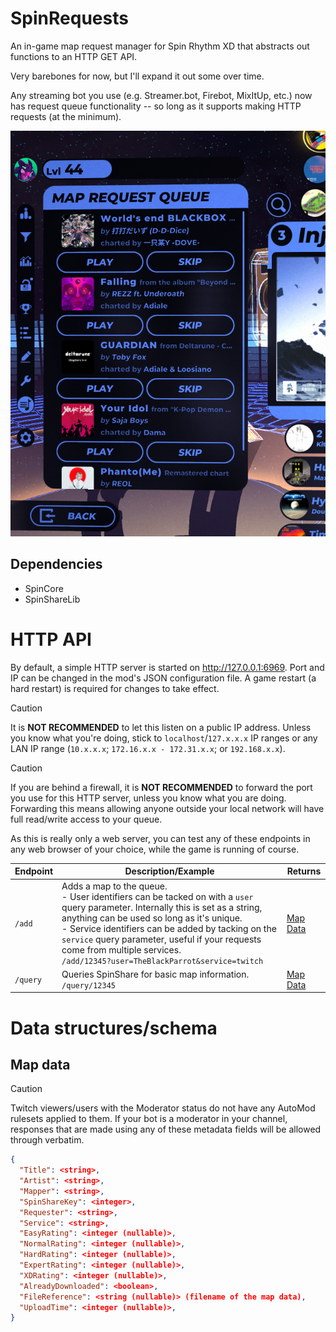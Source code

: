 # SpinRequests
An in-game map request manager for Spin Rhythm XD that abstracts out functions to an HTTP GET API.

Very barebones for now, but I'll expand it out some over time.

Any streaming bot you use (e.g. Streamer.bot, Firebot, MixItUp, etc.) now has request queue functionality -- so long as it supports making HTTP requests (at the minimum).

![Screenshot of SpinRequests being used in-game](Assets/screenshot.png)

## Dependencies
- SpinCore
- SpinShareLib

# HTTP API
By default, a simple HTTP server is started on http://127.0.0.1:6969. Port and IP can be changed in the mod's JSON configuration file. A game restart (a hard restart) is required for changes to take effect.

> [!CAUTION]
> It is **NOT RECOMMENDED** to let this listen on a public IP address. Unless you know what you're doing, stick to `localhost`/`127.x.x.x` IP ranges or any LAN IP range (`10.x.x.x`; `172.16.x.x - 172.31.x.x`; or `192.168.x.x`).

> [!CAUTION]
> If you are behind a firewall, it is **NOT RECOMMENDED** to forward the port you use for this HTTP server, unless you know what you are doing. Forwarding this means allowing anyone outside your local network will have full read/write access to your queue.

As this is really only a web server, you can test any of these endpoints in any web browser of your choice, while the game is running of course.

| Endpoint | Description/Example                                                                                                                                                                                                                                                                                                                                                           | Returns                                            |
|----------|-------------------------------------------------------------------------------------------------------------------------------------------------------------------------------------------------------------------------------------------------------------------------------------------------------------------------------------------------------------------------------|----------------------------------------------------|
| `/add`   | Adds a map to the queue.<br/>- User identifiers can be tacked on with a `user` query parameter. Internally this is set as a string, anything can be used so long as it's unique.<br/>- Service identifiers can be added by tacking on the `service` query parameter, useful if your requests come from multiple services.<br/>`/add/12345?user=TheBlackParrot&service=twitch` | [Map Data](#map-data-type)                         |
| `/query` | Queries SpinShare for basic map information.<br/>`/query/12345`                                                                                                                                                                                                                                                                                                               | [Map Data](#map-data-type)                         |

# Data structures/schema

<a name="map-data-type"></a>
## Map data
> [!CAUTION]
> Twitch viewers/users with the Moderator status do not have any AutoMod rulesets applied to them. If your bot is a moderator in your channel, responses that are made using any of these metadata fields will be allowed through verbatim.
```json
{
  "Title": <string>,
  "Artist": <string>,
  "Mapper": <string>,
  "SpinShareKey": <integer>,
  "Requester": <string>,
  "Service": <string>,
  "EasyRating": <integer (nullable)>,
  "NormalRating": <integer (nullable)>,
  "HardRating": <integer (nullable)>,
  "ExpertRating": <integer (nullable)>,
  "XDRating": <integer (nullable)>,
  "AlreadyDownloaded": <boolean>,
  "FileReference": <string (nullable)> (filename of the map data),
  "UploadTime": <integer (nullable)>,
}
```